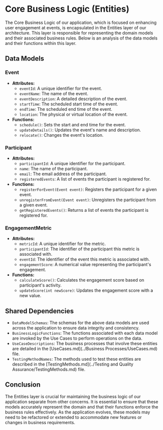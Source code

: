 # Core Business Logic (Entities)

The Core Business Logic of our application, which is focused on enhancing user engagement at events, is encapsulated in the Entities layer of our architecture. This layer is responsible for representing the domain models and their associated business rules. Below is an analysis of the data models and their functions within this layer.

## Data Models

### Event

- **Attributes:**
  - `eventId`: A unique identifier for the event.
  - `eventName`: The name of the event.
  - `eventDescription`: A detailed description of the event.
  - `startTime`: The scheduled start time of the event.
  - `endTime`: The scheduled end time of the event.
  - `location`: The physical or virtual location of the event.
- **Functions:**
  - `schedule()`: Sets the start and end time for the event.
  - `updateDetails()`: Updates the event's name and description.
  - `relocate()`: Changes the event's location.

### Participant

- **Attributes:**
  - `participantId`: A unique identifier for the participant.
  - `name`: The name of the participant.
  - `email`: The email address of the participant.
  - `registeredEvents`: A list of events the participant is registered for.
- **Functions:**
  - `registerForEvent(Event event)`: Registers the participant for a given event.
  - `unregisterFromEvent(Event event)`: Unregisters the participant from a given event.
  - `getRegisteredEvents()`: Returns a list of events the participant is registered for.

### EngagementMetric

- **Attributes:**
  - `metricId`: A unique identifier for the metric.
  - `participantId`: The identifier of the participant this metric is associated with.
  - `eventId`: The identifier of the event this metric is associated with.
  - `engagementScore`: A numerical value representing the participant's engagement.
- **Functions:**
  - `calculateScore()`: Calculates the engagement score based on participant's activity.
  - `updateScore(int newScore)`: Updates the engagement score with a new value.

## Shared Dependencies

- `DataModelSchemas`: The schemas for the above data models are used across the application to ensure data integrity and consistency.
- `BusinessLogicFunctions`: The functions associated with each data model are invoked by the Use Cases to perform operations on the data.
- `UseCaseDescriptions`: The business processes that involve these entities are detailed in the [UseCases.md](../Business Processes/UseCases.md) file.
- `TestingMethodNames`: The methods used to test these entities are described in the [TestingMethods.md](../Testing and Quality Assurance/TestingMethods.md) file.

## Conclusion

The Entities layer is crucial for maintaining the business logic of our application separate from other concerns. It is essential to ensure that these models accurately represent the domain and that their functions enforce the business rules effectively. As the application evolves, these models may need to be refactored or extended to accommodate new features or changes in business requirements.